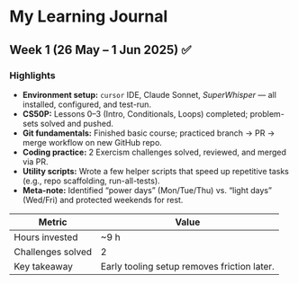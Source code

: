 # My Learning Journal

## Week 1  (26 May – 1 Jun 2025) ✅

### Highlights
- **Environment setup:** `cursor` IDE, Claude Sonnet, *SuperWhisper* — all installed, configured, and test-run.
- **CS50P:** Lessons 0–3 (Intro, Conditionals, Loops) completed; problem-sets solved and pushed.
- **Git fundamentals:** Finished basic course; practiced branch → PR → merge workflow on new GitHub repo.
- **Coding practice:** 2 Exercism challenges solved, reviewed, and merged via PR.
- **Utility scripts:** Wrote a few helper scripts that speed up repetitive tasks (e.g., repo scaffolding, run-all-tests).
- **Meta-note:** Identified “power days” (Mon/Tue/Thu) vs. “light days” (Wed/Fri) and protected weekends for rest.

| Metric | Value |
| ------ | ----- |
| Hours invested | ~9 h |
| Challenges solved | 2 |
| Key takeaway | Early tooling setup removes friction later. |


